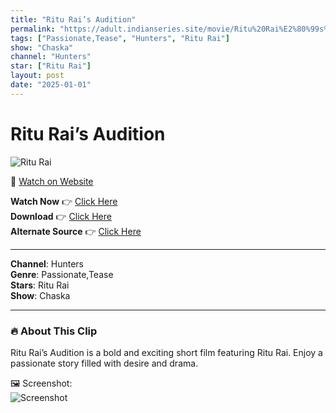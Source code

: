 ```yaml
---
title: "Ritu Rai’s Audition"
permalink: "https://adult.indianseries.site/movie/Ritu%20Rai%E2%80%99s%20Audition"
tags: ["Passionate,Tease", "Hunters", "Ritu Rai"]
show: "Chaska"
channel: "Hunters"
star: ["Ritu Rai"]
layout: post
date: "2025-01-01"
---
```


# Ritu Rai’s Audition

![Ritu Rai](https://shorts.desisins.com/wp-content/uploads/2024/03/Audition-Ritu-Rai-Chaska-Hunters-DesiSins.com_.jpg)

🔗 [Watch on Website](https://adult.indianseries.site/movie/Ritu%20Rai%E2%80%99s%20Audition)

**Watch Now** 👉 [Click Here](https://adult.indianseries.site/movie/Ritu%20Rai%E2%80%99s%20Audition)  
**Download** 👉 [Click Here](https://adult.indianseries.site/movie/Ritu%20Rai%E2%80%99s%20Audition)  
**Alternate Source** 👉 [Click Here](https://adult.indianseries.site/movie/Ritu%20Rai%E2%80%99s%20Audition)

---

**Channel**: Hunters  
**Genre**: Passionate,Tease  
**Stars**: Ritu Rai  
**Show**: Chaska

---

### 🔥 About This Clip

Ritu Rai’s Audition is a bold and exciting short film featuring Ritu Rai. Enjoy a passionate story filled with desire and drama.
 
🖼️ Screenshot:  
![Screenshot](https://shorts.desisins.com/wp-content/uploads/2024/03/Audition-Ritu-Rai-Chaska-Hunters-DesiSins.com_.jpg)
